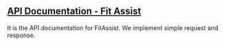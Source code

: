 ## [API Documentation - Fit Assist](https://documenter.getpostman.com/view/27537680/2sA3XQg1c3)
It is the API documentation for FitAssist. We implement simple request and response.
